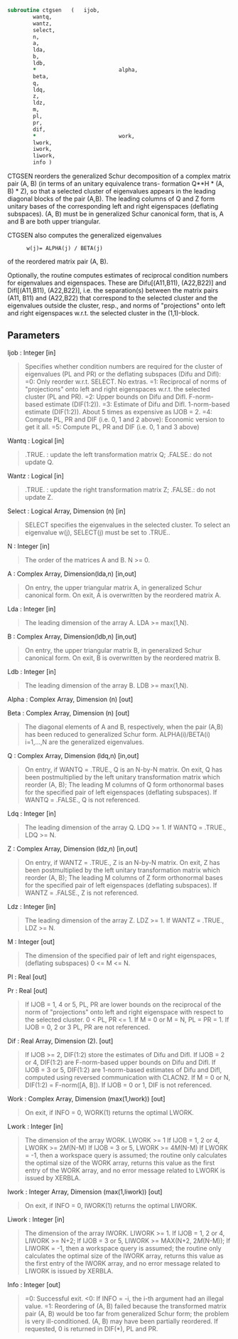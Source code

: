 ```fortran
subroutine ctgsen	(	ijob,
		wantq,
		wantz,
		select,
		n,
		a,
		lda,
		b,
		ldb,
		*                          alpha,
		beta,
		q,
		ldq,
		z,
		ldz,
		m,
		pl,
		pr,
		dif,
		*                          work,
		lwork,
		iwork,
		liwork,
		info )
```

 CTGSEN reorders the generalized Schur decomposition of a complex
 matrix pair (A, B) (in terms of an unitary equivalence trans-
 formation Q**H * (A, B) * Z), so that a selected cluster of eigenvalues
 appears in the leading diagonal blocks of the pair (A,B). The leading
 columns of Q and Z form unitary bases of the corresponding left and
 right eigenspaces (deflating subspaces). (A, B) must be in
 generalized Schur canonical form, that is, A and B are both upper
 triangular.

 CTGSEN also computes the generalized eigenvalues

          w(j)= ALPHA(j) / BETA(j)

 of the reordered matrix pair (A, B).

 Optionally, the routine computes estimates of reciprocal condition
 numbers for eigenvalues and eigenspaces. These are Difu[(A11,B11),
 (A22,B22)] and Difl[(A11,B11), (A22,B22)], i.e. the separation(s)
 between the matrix pairs (A11, B11) and (A22,B22) that correspond to
 the selected cluster and the eigenvalues outside the cluster, resp.,
 and norms of "projections" onto left and right eigenspaces w.r.t.
 the selected cluster in the (1,1)-block.


## Parameters
Ijob : Integer [in]
> Specifies whether condition numbers are required for the
> cluster of eigenvalues (PL and PR) or the deflating subspaces
> (Difu and Difl):
> =0: Only reorder w.r.t. SELECT. No extras.
> =1: Reciprocal of norms of "projections" onto left and right
> eigenspaces w.r.t. the selected cluster (PL and PR).
> =2: Upper bounds on Difu and Difl. F-norm-based estimate
> (DIF(1:2)).
> =3: Estimate of Difu and Difl. 1-norm-based estimate
> (DIF(1:2)).
> About 5 times as expensive as IJOB = 2.
> =4: Compute PL, PR and DIF (i.e. 0, 1 and 2 above): Economic
> version to get it all.
> =5: Compute PL, PR and DIF (i.e. 0, 1 and 3 above)

Wantq : Logical [in]
> .TRUE. : update the left transformation matrix Q;
> .FALSE.: do not update Q.

Wantz : Logical [in]
> .TRUE. : update the right transformation matrix Z;
> .FALSE.: do not update Z.

Select : Logical Array, Dimension (n) [in]
> SELECT specifies the eigenvalues in the selected cluster. To
> select an eigenvalue w(j), SELECT(j) must be set to
> .TRUE..

N : Integer [in]
> The order of the matrices A and B. N >= 0.

A : Complex Array, Dimension(lda,n) [in,out]
> On entry, the upper triangular matrix A, in generalized
> Schur canonical form.
> On exit, A is overwritten by the reordered matrix A.

Lda : Integer [in]
> The leading dimension of the array A. LDA >= max(1,N).

B : Complex Array, Dimension(ldb,n) [in,out]
> On entry, the upper triangular matrix B, in generalized
> Schur canonical form.
> On exit, B is overwritten by the reordered matrix B.

Ldb : Integer [in]
> The leading dimension of the array B. LDB >= max(1,N).

Alpha : Complex Array, Dimension (n) [out]

Beta : Complex Array, Dimension (n) [out]
> The diagonal elements of A and B, respectively,
> when the pair (A,B) has been reduced to generalized Schur
> form.  ALPHA(i)/BETA(i) i=1,...,N are the generalized
> eigenvalues.

Q : Complex Array, Dimension (ldq,n) [in,out]
> On entry, if WANTQ = .TRUE., Q is an N-by-N matrix.
> On exit, Q has been postmultiplied by the left unitary
> transformation matrix which reorder (A, B); The leading M
> columns of Q form orthonormal bases for the specified pair of
> left eigenspaces (deflating subspaces).
> If WANTQ = .FALSE., Q is not referenced.

Ldq : Integer [in]
> The leading dimension of the array Q. LDQ >= 1.
> If WANTQ = .TRUE., LDQ >= N.

Z : Complex Array, Dimension (ldz,n) [in,out]
> On entry, if WANTZ = .TRUE., Z is an N-by-N matrix.
> On exit, Z has been postmultiplied by the left unitary
> transformation matrix which reorder (A, B); The leading M
> columns of Z form orthonormal bases for the specified pair of
> left eigenspaces (deflating subspaces).
> If WANTZ = .FALSE., Z is not referenced.

Ldz : Integer [in]
> The leading dimension of the array Z. LDZ >= 1.
> If WANTZ = .TRUE., LDZ >= N.

M : Integer [out]
> The dimension of the specified pair of left and right
> eigenspaces, (deflating subspaces) 0 <= M <= N.

Pl : Real [out]

Pr : Real [out]
> If IJOB = 1, 4 or 5, PL, PR are lower bounds on the
> reciprocal  of the norm of "projections" onto left and right
> eigenspace with respect to the selected cluster.
> 0 < PL, PR <= 1.
> If M = 0 or M = N, PL = PR  = 1.
> If IJOB = 0, 2 or 3 PL, PR are not referenced.

Dif : Real Array, Dimension (2). [out]
> If IJOB >= 2, DIF(1:2) store the estimates of Difu and Difl.
> If IJOB = 2 or 4, DIF(1:2) are F-norm-based upper bounds on
> Difu and Difl. If IJOB = 3 or 5, DIF(1:2) are 1-norm-based
> estimates of Difu and Difl, computed using reversed
> communication with CLACN2.
> If M = 0 or N, DIF(1:2) = F-norm([A, B]).
> If IJOB = 0 or 1, DIF is not referenced.

Work : Complex Array, Dimension (max(1,lwork)) [out]
> On exit, if INFO = 0, WORK(1) returns the optimal LWORK.

Lwork : Integer [in]
> The dimension of the array WORK. LWORK >=  1
> If IJOB = 1, 2 or 4, LWORK >=  2*M*(N-M)
> If IJOB = 3 or 5, LWORK >=  4*M*(N-M)
> If LWORK = -1, then a workspace query is assumed; the routine
> only calculates the optimal size of the WORK array, returns
> this value as the first entry of the WORK array, and no error
> message related to LWORK is issued by XERBLA.

Iwork : Integer Array, Dimension (max(1,liwork)) [out]
> On exit, if INFO = 0, IWORK(1) returns the optimal LIWORK.

Liwork : Integer [in]
> The dimension of the array IWORK. LIWORK >= 1.
> If IJOB = 1, 2 or 4, LIWORK >=  N+2;
> If IJOB = 3 or 5, LIWORK >= MAX(N+2, 2*M*(N-M));
> If LIWORK = -1, then a workspace query is assumed; the
> routine only calculates the optimal size of the IWORK array,
> returns this value as the first entry of the IWORK array, and
> no error message related to LIWORK is issued by XERBLA.

Info : Integer [out]
> =0: Successful exit.
> <0: If INFO = -i, the i-th argument had an illegal value.
> =1: Reordering of (A, B) failed because the transformed
> matrix pair (A, B) would be too far from generalized
> Schur form; the problem is very ill-conditioned.
> (A, B) may have been partially reordered.
> If requested, 0 is returned in DIF(*), PL and PR.

